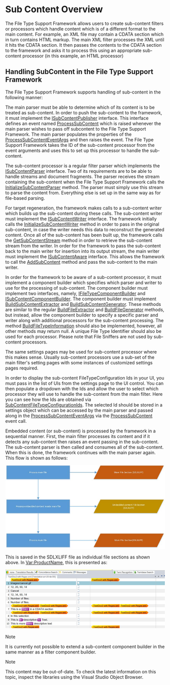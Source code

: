 Sub Content Overview
==

The  File Type Support Framework allows users to create sub-content filters or processors which handle content which is of a different format to the main content. For example, an XML file may contain a CDATA section which in turn contains HTML markup. The main XML filter processes the XML until it hits the CDATA section. It then passes the contents to the CDATA section to the framework and asks it to process this using an appropriate sub-content processor (in this example, an HTML processor)

Handling SubContent in the  File Type Support Framework
--

The  File Type Support Framework supports handling of sub-content in the following manner:

The main parser must be able to determine which of its content is to be treated as sub-content. In order to push the sub-content to the framework, it must implement the [ISubContentPublisher](../../api/filetypesupport/Sdl.FileTypeSupport.Framework.NativeApi.ISubContentPublisher.yml) interface. This interface defines an event named [ProcessSubContent](../../api/filetypesupport/Sdl.FileTypeSupport.Framework.NativeApi.ISubContentPublisher.yml#Sdl_FileTypeSupport_Framework_NativeApi_ISubContentPublisher_ProcessSubContent) which is raised whenever the main parser wishes to pass off subcontent to the  File Type Support Framework. The main parser populates the properties of the [ProcessSubContentEventArgs](../../api/filetypesupport/Sdl.FileTypeSupport.Framework.NativeApi.ProcessSubContentEventArgs.yml) and then raises the event. The  File Type Support Framework takes the ID of the sub-content processor from the event arguments and uses this to set up this processor to handle the sub-content.

The sub-content processor is a regular filter parser which implements the [ISubContentParser](../../api/filetypesupport/Sdl.FileTypeSupport.Framework.NativeApi.ISubContentParser.yml) interface. Two of its requirements are to be able to handle streams and document fragments. The parser receives the stream containing the sub-content when the  File Type Support Framework calls the [InitializeSubContentParser](../../api/filetypesupport/Sdl.FileTypeSupport.Framework.NativeApi.ISubContentParser.yml#Sdl_FileTypeSupport_Framework_NativeApi_ISubContentParser_InitializeSubContentParser_System_IO_Stream_) method. The parser must simply use this stream to parse the content from. Everything else is set up in the same way as for file-based parsing.

For target regeneration, the framework makes calls to a sub-content writer which builds up the sub-content during these calls. The sub-content writer must implement the [ISubContentWriter](../../api/filetypesupport/Sdl.FileTypeSupport.Framework.NativeApi.ISubContentWriter.yml) interface. The framework initially calls the [InitializeSubContentWriter](../../api/filetypesupport/Sdl.FileTypeSupport.Framework.NativeApi.ISubContentWriter.yml#Sdl_FileTypeSupport_Framework_NativeApi_ISubContentWriter_InitializeSubContentWriter_System_IO_Stream_) method in order to pass in the original sub-content, in case the writer needs this data to reconstruct the generated content. Once all of the sub-content has been built up, the framework calls the [GetSubContentStream](../../api/filetypesupport/Sdl.FileTypeSupport.Framework.NativeApi.ISubContentWriter.yml#Sdl_FileTypeSupport_Framework_NativeApi_ISubContentWriter_GetSubContentStream) method in order to retrieve the sub-content stream from the writer. In order for the framework to pass the sub-content back to the main writer for insertion into its output stream, the main writer must implement the [ISubContentAware](../../api/filetypesupport/Sdl.FileTypeSupport.Framework.NativeApi.ISubContentAware.yml) interface. This allows the framework to call the [AddSubContent](../../api/filetypesupport/Sdl.FileTypeSupport.Framework.NativeApi.ISubContentAware.yml#Sdl_FileTypeSupport_Framework_NativeApi_ISubContentAware_AddSubContent_System_IO_Stream_) method and pass the sub-content to the main writer.

In order for the framework to be aware of a sub-content processor, it must implement a component builder which specifies which parser and writer to use for the processing of sub-content. The component builder must implement two interfaces, namely, [IFileTypeComponentBuilder](../../api/filetypesupport/Sdl.FileTypeSupport.Framework.IntegrationApi.IFileTypeComponentBuilder.yml) and [ISubContentComponentBuilder](../../api/filetypesupport/Sdl.FileTypeSupport.Framework.IntegrationApi.ISubContentComponentBuilder.yml). The component builder must implement [BuildSubContentExtractor](../../api/filetypesupport/Sdl.FileTypeSupport.Framework.IntegrationApi.ISubContentComponentBuilder.yml#Sdl_FileTypeSupport_Framework_IntegrationApi_ISubContentComponentBuilder_BuildSubContentExtractor_System_String_) and [BuildSubContentGenerator](../../api/filetypesupport/Sdl.FileTypeSupport.Framework.IntegrationApi.ISubContentComponentBuilder.yml#Sdl_FileTypeSupport_Framework_IntegrationApi_ISubContentComponentBuilder_BuildSubContentGenerator_System_String_). These methods are similar to the regular [BuildFileExtractor](../../api/filetypesupport/Sdl.FileTypeSupport.Framework.IntegrationApi.IFileTypeComponentBuilder.yml#Sdl_FileTypeSupport_Framework_IntegrationApi_IFileTypeComponentBuilder_BuildFileExtractor_System_String_) and [BuildFileGenerator](../../api/filetypesupport/Sdl.FileTypeSupport.Framework.IntegrationApi.IFileTypeComponentBuilder.yml#Sdl_FileTypeSupport_Framework_IntegrationApi_IFileTypeComponentBuilder_BuildFileGenerator_System_String_) methods, but instead, allow the component builder to specify a specific parser and writer along with additional processors for the sub-content processing. The method [BuildFileTypeInformation](../../api/filetypesupport/Sdl.FileTypeSupport.Framework.IntegrationApi.IFileTypeComponentBuilder.yml#Sdl_FileTypeSupport_Framework_IntegrationApi_IFileTypeComponentBuilder_BuildFileTypeInformation_System_String_) should also be implemented, however, all other methods may return null. A unique File Type Identifier should also be used for each processor. Please note that File Sniffers are not used by sub-content processors.

The same settings pages may be used for sub-content processor where this makes sense. Usually sub-content processors use a sub-set of the main filter's setting pages with some instances of customized settings pages required.

In order to display the sub-content FileTypeConfiguration Ids in your UI, you must pass in the list of UIs from the settings page to the UI control. You can then populate a dropdown with the Ids and allow the user to select which processor they will use to handle the sub-content from the main filter. Here you can see how the Ids are obtained via [SubContentFileTypeConfigurationIds](../../api/filetypesupport/Sdl.FileTypeSupport.Framework.Core.Settings.IFileTypeConfigurationAware.yml#Sdl_FileTypeSupport_Framework_Core_Settings_IFileTypeConfigurationAware_SubContentFileTypeConfigurationIds). The selected Id should be stored in a settings object which can be accessed by the main parser and passed along in the [ProcessSubContentEventArgs](../../api/filetypesupport/Sdl.FileTypeSupport.Framework.NativeApi.ProcessSubContentEventArgs.yml) via the [ProcessSubContent](../../api/filetypesupport/Sdl.FileTypeSupport.Framework.NativeApi.ISubContentPublisher.yml#Sdl_FileTypeSupport_Framework_NativeApi_ISubContentPublisher_ProcessSubContent) event call.

Embedded content (or sub-content) is processed by the framework in a sequential manner. First, the main filter processes its content and if it detects any sub-content then raises an event passing in the sub-content. The sub-content parser is then called and consumes all of the sub-content. When this is done, the framework continues with the main parser again. This flow is shown as follows:

![EmbeddedContentFlow](images/EmbeddedContentFlow.jpg)

This is saved in the SDLXLIFF file as individual file sections as shown above. In <Var:ProductName>, this is presented as:

![SEEC](images/SEEC.jpg)

>[!NOTE]
>
>It is currently not possible to extend a sub-content component builder in the same manner as a filter component builder.

>[!NOTE]
>
> This content may be out-of-date. To check the latest information on this topic, inspect the libraries using the Visual Studio Object Browser.
